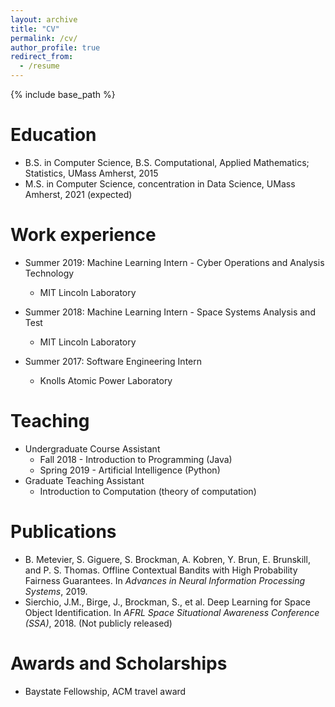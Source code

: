 ```yaml
---
layout: archive
title: "CV"
permalink: /cv/
author_profile: true
redirect_from:
  - /resume
---
```


{% include base_path %}

Education
======
* B.S. in Computer Science, B.S. Computational, Applied Mathematics; Statistics, UMass Amherst, 2015
* M.S. in Computer Science, concentration in Data Science, UMass Amherst, 2021 (expected)

Work experience
======
* Summer 2019: Machine Learning Intern - Cyber Operations and Analysis Technology
  * MIT Lincoln Laboratory

* Summer 2018: Machine Learning Intern - Space Systems Analysis and Test
  * MIT Lincoln Laboratory
  
* Summer 2017: Software Engineering Intern
  * Knolls Atomic Power Laboratory

Teaching
======
* Undergraduate Course Assistant
  * Fall 2018 - Introduction to Programming (Java)
  * Spring 2019 - Artificial Intelligence (Python)
* Graduate Teaching Assistant 
  * Introduction to Computation (theory of computation)

Publications
======
* B. Metevier, S. Giguere, S. Brockman, A. Kobren, Y. Brun, E. Brunskill, and P. S. Thomas. Offline Contextual Bandits with High Probability Fairness Guarantees. In *Advances in Neural Information Processing Systems*, 2019.
* Sierchio, J.M., Birge, J., Brockman, S., et al. Deep Learning for Space Object Identification.
In *AFRL Space Situational Awareness Conference (SSA)*, 2018. (Not publicly released)
  
  
Awards and Scholarships
======
* Baystate Fellowship, ACM travel award
